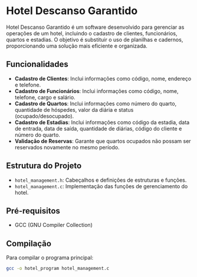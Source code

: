 # Hotel Descanso Garantido

Hotel Descanso Garantido é um software desenvolvido para gerenciar as operações de um hotel, incluindo o cadastro de clientes, funcionários, quartos e estadias. O objetivo é substituir o uso de planilhas e cadernos, proporcionando uma solução mais eficiente e organizada.

## Funcionalidades

- **Cadastro de Clientes**: Inclui informações como código, nome, endereço e telefone.
- **Cadastro de Funcionários**: Inclui informações como código, nome, telefone, cargo e salário.
- **Cadastro de Quartos**: Inclui informações como número do quarto, quantidade de hóspedes, valor da diária e status (ocupado/desocupado).
- **Cadastro de Estadias**: Inclui informações como código da estadia, data de entrada, data de saída, quantidade de diárias, código do cliente e número do quarto.
- **Validação de Reservas**: Garante que quartos ocupados não possam ser reservados novamente no mesmo período.

## Estrutura do Projeto

- `hotel_management.h`: Cabeçalhos e definições de estruturas e funções.
- `hotel_management.c`: Implementação das funções de gerenciamento do hotel.

## Pré-requisitos

- GCC (GNU Compiler Collection)

## Compilação

Para compilar o programa principal:

```bash
gcc -o hotel_program hotel_management.c
